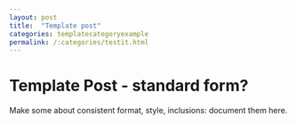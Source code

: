 ```yaml
---
layout: post
title:  "Template post"
categories: templatecategoryexample
permalink: /:categories/testit.html
---
```

 # Template Post - standard form?

Make some  about consistent format, style, inclusions: document them here.
